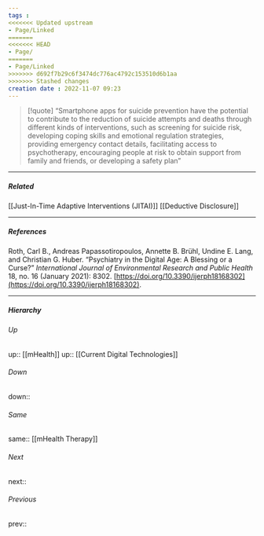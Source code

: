 ```yaml
---
tags :
<<<<<<< Updated upstream
- Page/Linked
=======
<<<<<<< HEAD
- Page/
=======
- Page/Linked
>>>>>>> d692f7b29c6f3474dc776ac4792c153510d6b1aa
>>>>>>> Stashed changes
creation date : 2022-11-07 09:23 
---
```


> [!quote] 
> “Smartphone apps for suicide prevention have the potential to contribute to the reduction of suicide attempts and deaths through different kinds of interventions, such as screening for suicide risk, developing coping skills and emotional regulation strategies, providing emergency contact details, facilitating access to psychotherapy, encouraging people at risk to obtain support from family and friends, or developing a safety plan”

---
##### Related
[[Just-In-Time Adaptive Interventions (JITAI)]]
[[Deductive Disclosure]]

---
##### References
Roth, Carl B., Andreas Papassotiropoulos, Annette B. Brühl, Undine E. Lang, and Christian G. Huber. “Psychiatry in the Digital Age: A Blessing or a Curse?” _International Journal of Environmental Research and Public Health_ 18, no. 16 (January 2021): 8302. [https://doi.org/10.3390/ijerph18168302](https://doi.org/10.3390/ijerph18168302).

---
##### Hierarchy
###### Up
up:: [[mHealth]]
up:: [[Current Digital Technologies]]
###### Down
down:: 
###### Same
same:: [[mHealth Therapy]]
###### Next
next:: 
###### Previous
prev:: 